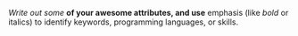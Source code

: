 *Write out some* **of your awesome attributes, and use** emphasis (like _bold_ or italics) to identify keywords, programming languages, or skills. 
